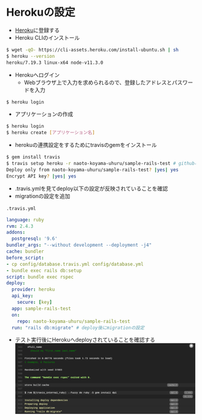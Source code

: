 # Herokuの設定

- [Heroku](https://www.heroku.com/)に登録する
- Heroku CLIのインストール
```bash
$ wget -qO- https://cli-assets.heroku.com/install-ubuntu.sh | sh
$ heroku --version
heroku/7.19.3 linux-x64 node-v11.3.0
```
- Herokuへログイン
  - Webブラウザ上で入力を求められるので、登録したアドレスとパスワードを入力
```bash
$ heroku login
```

- アプリケーションの作成
```bash
$ heroku login
$ heroku create [アプリケーション名]
```

- herokuの連携設定をするためにtravisのgemをインストール
```bash
$ gem install travis
$ travis setup heroku -r naoto-koyama-uhuru/sample-rails-test # githubのユーザ名/githubのリポジトリ
Deploy only from naoto-koyama-uhuru/sample-rails-test? |yes| yes
Encrypt API key? |yes| yes
```

- .travis.ymlを見てdeploy以下の設定が反映されていることを確認
- migrationの設定を追加

```.travis.yml```
```yml
language: ruby
rvm: 2.4.3
addons:
  postgresql: '9.6'
bundler_args: "--without development --deployment -j4"
cache: bundler
before_script:
- cp config/database.travis.yml config/database.yml
- bundle exec rails db:setup
script: bundle exec rspec
deploy:
  provider: heroku
  api_key:
    secure: [key]
  app: sample-rails-test
  on:
    repo: naoto-koyama-uhuru/sample-rails-test
  run: "rails db:migrate" # deploy後にmigrationの設定
```

- テスト実行後にHerokuへdeployされていることを確認する
![](../../pic/travis_ci/heroku_deploy.png)

